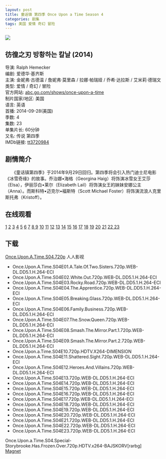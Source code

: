 ```yaml
---
layout: post
title: 童话镇 第四季 Once Upon a Time Season 4
categories: 剧集
tags: 美国 爱情 奇幻 冒险
---
```


[![](http://i2.piimg.com/e3c43c9560a6301bt.jpg)](http://i2.piimg.com/e3c43c9560a6301b.jpg)

## 彷徨之刃 방황하는 칼날 (2014)
导演: Ralph Hemecker  
编剧: 爱德华·基齐斯  
主演: 金妮弗·古德温 / 詹妮弗·莫里森 / 拉娜·帕瑞娅 / 乔希·达拉斯 / 艾米莉·德瑞文  
类型: 爱情 / 奇幻 / 冒险  
官方网站: [abc.go.com/shows/once-upon-a-time](http://abc.go.com/shows/once-upon-a-time)  
制片国家/地区: 美国  
语言: 英语  
首播: 2014-09-28(美国)  
季数: 4  
集数: 23  
单集片长: 60分钟  
又名: 传说 第四季  
IMDb链接: [tt3720984](http://www.imdb.com/title/tt3720984)

## 剧情简介
　　《童话镇第四季》于2014年9月29日回归。第四季将会引入热门迪士尼电影《冰雪奇缘》的故事。乔治娜•海格（Georgina Haig）将饰演冰雪女王艾莎（Elsa），伊丽莎白•莱尔（Elizabeth Lail）将饰演女王的妹妹安娜公主（Anna）。而斯科特•迈克尔•福斯特（Scott Michael Foster）将饰演流浪人克里斯托弗（Kristoff）。

## 在线观看
[1](http://www.bilibili.com/video/av1570542/) [2](http://www.bilibili.com/video/av1598205/) [3](http://www.bilibili.com/video/av1618770/) [4](http://www.bilibili.com/video/av1639017/) [5](http://www.bilibili.com/video/av1660031/) [6](http://www.bilibili.com/video/av1681110/) [7](http://www.bilibili.com/video/av1700916/) [8 9](http://www.bilibili.com/video/av1721627/) [10](http://www.bilibili.com/video/av1764879/) [11](http://www.bilibili.com/video/av1784523/) [12](http://www.bilibili.com/video/av1803651/) [13](http://www.bilibili.com/video/av2067295/) [14](http://www.bilibili.com/video/av2093174/) [15](http://www.bilibili.com/video/av2116783/) [16](http://www.bilibili.com/video/av2139863/) [17](http://www.bilibili.com/video/av2161919/) [18](http://www.bilibili.com/video/av2217135/) [19](http://www.bilibili.com/video/av2241860/) [20](http://www.bilibili.com/video/av2263316/) [21](http://www.bilibili.com/video/av2289836/) [22 23](http://www.bilibili.com/video/av2316591/)

## 下载
[Once.Upon.A.Time.S04.720p](http://7xqm73.com1.z0.glb.clouddn.com/2014/Once.Upon.A.Time.S04.720p.7z) 人人影视  

- Once.Upon.A.Time.S04E01.A.Tale.Of.Two.Sisters.720p.WEB-DL.DD5.1.H.264-ECI
- Once.Upon.A.Time.S04E02.White.Out.720p.WEB-DL.DD5.1.H.264-ECI
- Once.Upon.A.Time.S04E03.Rocky.Road.720p.WEB-DL.DD5.1.H.264-ECI
- Once.Upon.A.Time.S04E04.The.Apprentice.720p.WEB-DL.DD5.1.H.264-ECI
- Once.Upon.A.Time.S04E05.Breaking.Glass.720p.WEB-DL.DD5.1.H.264-ECI
- Once.Upon.A.Time.S04E06.Family.Business.720p.WEB-DL.DD5.1.H.264-ECI
- Once.Upon.A.Time.S04E07.The.Snow.Queen.720p.WEB-DL.DD5.1.H.264-ECI
- Once.Upon.A.Time.S04E08.Smash.The.Mirror.Part.1.720p.WEB-DL.DD5.1.H.264-ECI
- Once.Upon.A.Time.S04E09.Smash.The.Mirror.Part.2.720p.WEB-DL.DD5.1.H.264-ECI
- Once.Upon.a.Time.S04E10.720p.HDTV.X264-DIMENSION
- Once.Upon.A.Time.S04E11.Shattered.Sight.720p.WEB-DL.DD5.1.H.264-ECI
- Once.Upon.A.Time.S04E12.Heroes.And.Villains.720p.WEB-DL.DD5.1.H.264-ECI
- Once.Upon.A.Time.S04E13.720p.WEB-DL.DD5.1.H.264-ECI
- Once.Upon.A.Time.S04E14.720p.WEB-DL.DD5.1.H.264-ECI
- Once.Upon.A.Time.S04E15.720p.WEB-DL.DD5.1.H.264-ECI
- Once.Upon.A.Time.S04E16.720p.WEB-DL.DD5.1.H.264-ECI
- Once.Upon.A.Time.S04E17.720p.WEB-DL.DD5.1.H.264-ECI
- Once.Upon.A.Time.S04E18.720p.WEB-DL.DD5.1.H.264-ECI
- Once.Upon.A.Time.S04E19.720p.WEB-DL.DD5.1.H.264-ECI
- Once.Upon.A.Time.S04E20.720p.WEB-DL.DD5.1.H.264-ECI
- Once.Upon.A.Time.S04E21.720p.WEB-DL.DD5.1.H.264-ECI
- Once.Upon.A.Time.S04E22.720p.WEB-DL.DD5.1.H.264-ECI
- Once.Upon.A.Time.S04E23.720p.WEB-DL.DD5.1.H.264-ECI

Once.Upon.a.Time.S04.Special-Storybrooke.Has.Frozen.Over.720p.HDTV.x264-BAJSKORV[rarbg]  
[Magnet](magnet:?xt=urn:btih:F2A6E5B35519B7135C34ECB3F935F0C752BF0C98)
